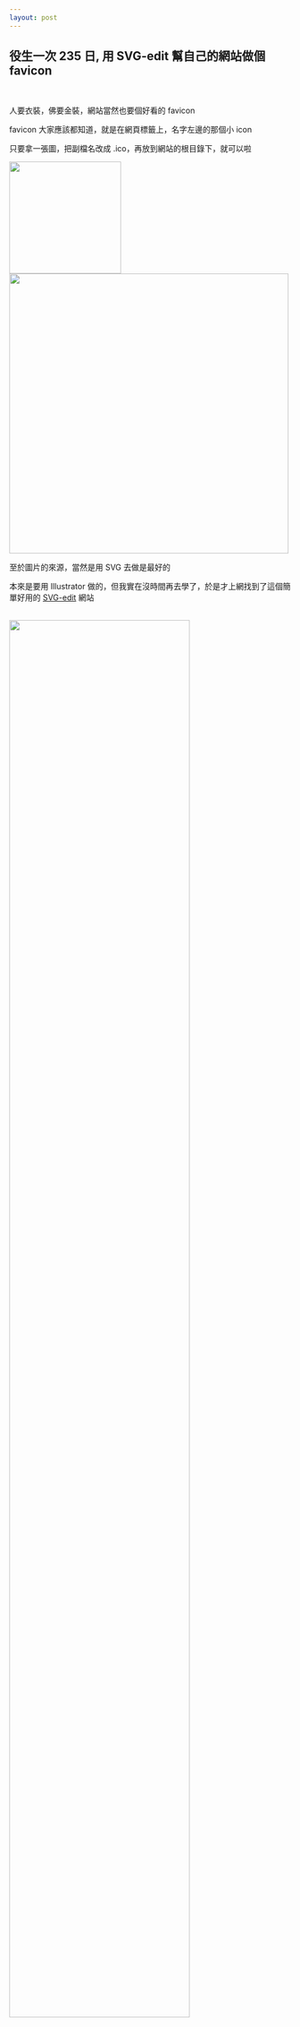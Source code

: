 ```yaml
---
layout: post
---
```


役生一次 235 日, 用 SVG-edit 幫自己的網站做個 favicon
---

<br>

人要衣裝，佛要金裝，網站當然也要個好看的 favicon

favicon 大家應該都知道，就是在網頁標籤上，名字左邊的那個小 icon

只要拿一張圖，把副檔名改成 .ico，再放到網站的根目錄下，就可以啦

<img src="{{site.url}}/img/2015-07-12/favicon.png" height="200px">
<img src="{{site.url}}/img/2015-07-12/favicon2.png" height="500px">

<br>

至於圖片的來源，當然是用 SVG 去做是最好的

本來是要用 Illustrator 做的，但我實在沒時間再去學了，於是才上網找到了這個簡單好用的 [SVG-edit][svg-edit] 網站

<br>

<img src="{{site.url}}/img/2015-07-12/svg-edit.png" width="80%">

<br>

這個網站當然是可以讓你用拖拉的方式來做圖啦，但我後來覺得，還是自己手繪一下出草稿後，直接用 code 寫比較快ＸＤ

網頁左上角有個 svg 的 icon，點一下後就可以在上面直接編輯 svg 的 code 囉

<br>

<img src="{{site.url}}/img/2015-07-12/draft1.jpg" width="30%">
<img src="{{site.url}}/img/2015-07-12/draft2.jpg" width="30%">
<script src="https://gist.github.com/hiiamyes/33abb813dac9f63422f7.js"></script>

<br>

最後，匯出的動作就不用再介紹了吧～～

<br>

[svg-edit]: http://svg-edit.googlecode.com/svn-history/r1771/trunk/editor/svg-editor.html
